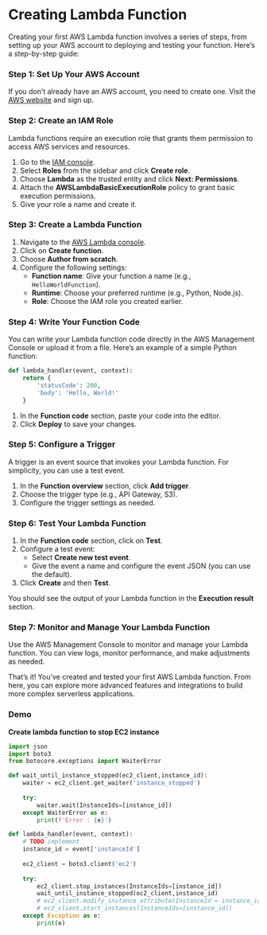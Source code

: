 # Creating Lambda Function

Creating your first AWS Lambda function involves a series of steps, from setting up your AWS account to deploying and testing your function. Here’s a step-by-step guide:

### Step 1: Set Up Your AWS Account
If you don’t already have an AWS account, you need to create one. Visit the [AWS website](https://aws.amazon.com/) and sign up.

### Step 2: Create an IAM Role
Lambda functions require an execution role that grants them permission to access AWS services and resources.

1. Go to the [IAM console](https://console.aws.amazon.com/iam/).
2. Select **Roles** from the sidebar and click **Create role**.
3. Choose **Lambda** as the trusted entity and click **Next: Permissions**.
4. Attach the **AWSLambdaBasicExecutionRole** policy to grant basic execution permissions.
5. Give your role a name and create it.

### Step 3: Create a Lambda Function
1. Navigate to the [AWS Lambda console](https://console.aws.amazon.com/lambda/).
2. Click on **Create function**.
3. Choose **Author from scratch**.
4. Configure the following settings:
   - **Function name**: Give your function a name (e.g., `HelloWorldFunction`).
   - **Runtime**: Choose your preferred runtime (e.g., Python, Node.js).
   - **Role**: Choose the IAM role you created earlier.

### Step 4: Write Your Function Code
You can write your Lambda function code directly in the AWS Management Console or upload it from a file. Here’s an example of a simple Python function:

```python
def lambda_handler(event, context):
    return {
        'statusCode': 200,
        'body': 'Hello, World!'
    }
```

1. In the **Function code** section, paste your code into the editor.
2. Click **Deploy** to save your changes.

### Step 5: Configure a Trigger
A trigger is an event source that invokes your Lambda function. For simplicity, you can use a test event.

1. In the **Function overview** section, click **Add trigger**.
2. Choose the trigger type (e.g., API Gateway, S3).
3. Configure the trigger settings as needed.

### Step 6: Test Your Lambda Function
1. In the **Function code** section, click on **Test**.
2. Configure a test event:
   - Select **Create new test event**.
   - Give the event a name and configure the event JSON (you can use the default).
3. Click **Create** and then **Test**.

You should see the output of your Lambda function in the **Execution result** section.

### Step 7: Monitor and Manage Your Lambda Function
Use the AWS Management Console to monitor and manage your Lambda function. You can view logs, monitor performance, and make adjustments as needed.

That’s it! You’ve created and tested your first AWS Lambda function. From here, you can explore more advanced features and integrations to build more complex serverless applications.


### Demo
<b> Create lambda function to stop EC2 instance</b>
```python
import json
import boto3
from botocore.exceptions import WaiterError

def wait_until_instance_stopped(ec2_client,instance_id):
    waiter = ec2_client.get_waiter('instance_stopped')
    
    try:
        waiter.wait(InstanceIds=[instance_id])
    except WaiterError as e:
        print(f'Error : {e}')

def lambda_handler(event, context):
    # TODO implement
    instance_id = event['instanceId']
    
    ec2_client = boto3.client('ec2')
    
    try:
        ec2_client.stop_instances(InstanceIds=[instance_id])
        wait_until_instance_stopped(ec2_client,instance_id)
        # ec2_client.modify_instance_attribute(InstanceId = instance_id,InstanceType={'Value':'t2.medium'})
        # ec2_client.start_instances(InstanceIds=[instance_id])
    except Exception as e:
        print(e)
```